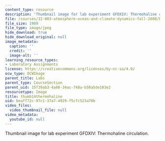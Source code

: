 ```yaml
---
content_type: resource
description: 'Thumbnail image for lab experiment GFDXIV: Thermohaline circulation.'
file: /courses/12-003-atmosphere-ocean-and-climate-dynamics-fall-2008/beaff72c97c137a74929f5cfc523a70b_thumb14thermohaline.JPG
file_size: 1989
file_type: image/jpeg
hide_download: true
hide_download_original: null
image_metadata:
  caption: ''
  credit: ''
  image-alt: ''
learning_resource_types:
- Laboratory Assignments
license: https://creativecommons.org/licenses/by-nc-sa/4.0/
ocw_type: OCWImage
parent_title: Labs
parent_type: CourseSection
parent_uid: 15f39ab3-4a66-34ac-748a-b58a5de103e2
resourcetype: Image
title: thumb14thermohaline
uid: beaff72c-97c1-37a7-4929-f5cfc523a70b
video_files:
  video_thumbnail_file: null
video_metadata:
  youtube_id: null
---
```

Thumbnail image for lab experiment GFDXIV: Thermohaline circulation.